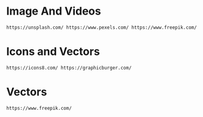 # Image And Videos
``https://unsplash.com/
https://www.pexels.com/
https://www.freepik.com/``

# Icons and Vectors
``https://icons8.com/
https://graphicburger.com/``

# Vectors
``https://www.freepik.com/``
